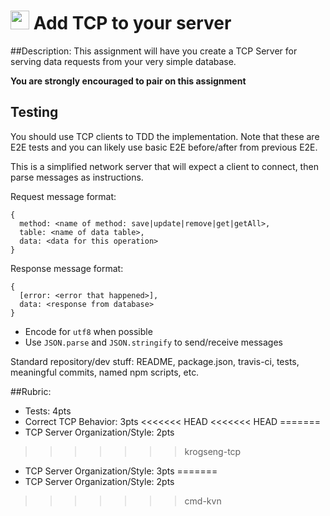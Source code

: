 <img src="https://cloud.githubusercontent.com/assets/478864/22186847/68223ce6-e0b1-11e6-8a62-0e3edc96725e.png" width=30> Add TCP to your server
===

##Description:
This assignment will have you create a TCP Server for serving data requests from your very simple database.

**You are strongly encouraged to pair on this assignment**

## Testing
You should use TCP clients to TDD the implementation. Note that these are E2E tests and you can likely use
basic E2E before/after from previous E2E.

This is a simplified network server that will expect a client to connect, then parse messages
as instructions.

Request message format:

```
{
  method: <name of method: save|update|remove|get|getAll>,
  table: <name of data table>,
  data: <data for this operation>
}
```

Response message format:

```
{
  [error: <error that happened>],
  data: <response from database>
}
```

* Encode for `utf8` when possible
* Use `JSON.parse` and `JSON.stringify` to send/receive messages


Standard repository/dev stuff: README, package.json, travis-ci, tests, meaningful commits, named npm scripts, etc.

##Rubric:

* Tests: 4pts
* Correct TCP Behavior: 3pts
<<<<<<< HEAD
<<<<<<< HEAD
=======
* TCP Server Organization/Style: 2pts
>>>>>>> krogseng-tcp
* TCP Server Organization/Style: 3pts
=======
* TCP Server Organization/Style: 2pts
>>>>>>> cmd-kvn
